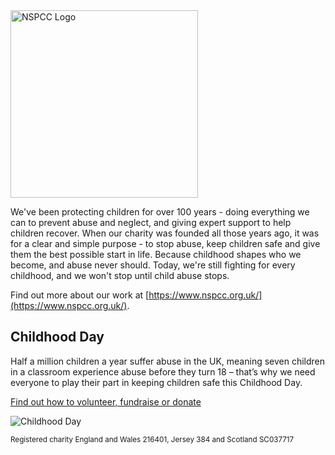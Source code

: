 <img src="https://www.nspcc.org.uk/images/svg/NSPCC_LOGO_RGB_GREEN.svg" alt="NSPCC Logo" width=300>

We've been protecting children for over 100 years - doing everything we can to prevent abuse and neglect, and giving expert support to help children recover. 
When our charity was founded all those years ago, it was for a clear and simple purpose - to stop abuse, keep children safe and give them the best possible 
start in life. Because childhood shapes who we become, and abuse never should. Today, we're still fighting for every childhood, and we won't stop until 
child abuse stops.

Find out more about our work at [https://www.nspcc.org.uk/](https://www.nspcc.org.uk/).

## Childhood Day
Half a million children a year suffer abuse in the UK, meaning seven children in a classroom experience abuse before they turn 18 – that’s why we need everyone to play their part in keeping children safe this Childhood Day.

[Find out how to volunteer, fundraise or donate](https://www.nspcc.org.uk/support-us/charity-fundraising/childhood-day/)

![Childhood Day](https://filespace.nspcc.org.uk/emailsignature/20230002_CHD_2023_Email_Signature_RGB_CM_AW_72dpi.jpg)

<sub>Registered charity England and Wales 216401, Jersey 384 and Scotland SC037717</sub>
